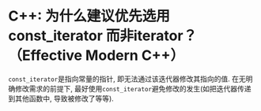 #  C++: 为什么建议优先选用const_iterator 而非iterator？（Effective Modern C++）

`const_iterator`是指向常量的指针, 即无法通过该迭代器修改其指向的值. 在无明确修改需求的前提下, 最好使用`const_iterator`避免修改的发生(如把迭代器传递到其他函数中, 导致被修改了等等).